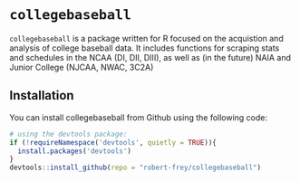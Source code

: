 # 

# `collegebaseball`



`collegebaseball` is a package written for R focused on the acquistion and analysis of college baseball data. It
includes functions for scraping stats and schedules in the NCAA (DI, DII, DIII), as well as (in the future) NAIA and Junior College (NJCAA, NWAC, 3C2A)

## Installation

You can install collegebaseball from Github using the following code:

``` r
# using the devtools package:
if (!requireNamespace('devtools', quietly = TRUE)){
  install.packages('devtools')
}
devtools::install_github(repo = "robert-frey/collegebaseball")
```

